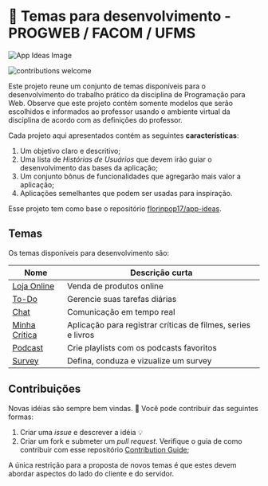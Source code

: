 # :ledger: Temas para desenvolvimento - PROGWEB / FACOM / UFMS

![App Ideas Image](./app-ideas.png)

![contributions welcome](https://img.shields.io/badge/contributions-welcome-brightgreen.svg?style=flat)

Este projeto reune um conjunto de temas disponíveis para o desenvolvimento do trabalho prático da disciplina de Programação para Web. Observe que este projeto contém somente modelos que serão escolhidos e informados ao professor usando o ambiente virtual da disciplina de acordo com as definições do professor.

Cada projeto aqui apresentados contém as seguintes **características**:

1. Um objetivo claro e descritivo;
2. Uma lista de _Histórias de Usuários_ que devem irão guiar o desenvolvimento das bases da aplicação;
3. Um conjunto bônus de funcionalidades que agregarão mais valor a aplicação;
4. Aplicações semelhantes que podem ser usadas para inspiração.

Esse projeto tem como base o repositório [florinpop17/app-ideas](https://github.com/florinpop17/app-ideas).

## Temas

Os temas disponíveis para desenvolvimento são:

| Nome                                    | Descrição curta                                              |
| --------------------------------------- | ------------------------------------------------------------ |
| [Loja Online](./temas/loja-online.md)   | Venda de produtos online                                     |
| [To-Do](./temas/to-do-app.md)           | Gerencie suas tarefas diárias                                |
| [Chat](./temas/chat-app.md)             | Comunicação em tempo real                                    |
| [Minha Crítica](./temas/critica-app.md) | Aplicação para registrar críticas de filmes, series e livros |
| [Podcast](./temas/my-podcast-app.md)    | Crie playlists com os podcasts favoritos                     |
| [Survey](./temas/survey-app.md)         | Defina, conduza e vizualize um survey                        |

## Contribuições

Novas idéias são sempre bem vindas. :pray: Você pode contribuir das seguintes formas:

1. Criar uma _issue_ e descrever a idéia :bulb:
2. Criar um fork e submeter um _pull request_. Verifique o guia de como contribuir com esse repositório [Contribution Guide](./CONTRIBUTING.md);

A única restrição para a proposta de novos temas é que estes devem abordar aspectos do lado do cliente e do servidor.
